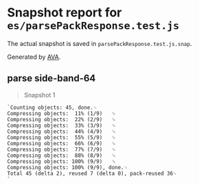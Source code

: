 # Snapshot report for `es/parsePackResponse.test.js`

The actual snapshot is saved in `parsePackResponse.test.js.snap`.

Generated by [AVA](https://ava.li).

## parse side-band-64

> Snapshot 1

    `Counting objects: 45, done.␊
    Compressing objects:  11% (1/9)   ␍
    Compressing objects:  22% (2/9)   ␍
    Compressing objects:  33% (3/9)   ␍
    Compressing objects:  44% (4/9)   ␍
    Compressing objects:  55% (5/9)   ␍
    Compressing objects:  66% (6/9)   ␍
    Compressing objects:  77% (7/9)   ␍
    Compressing objects:  88% (8/9)   ␍
    Compressing objects: 100% (9/9)   ␍
    Compressing objects: 100% (9/9), done.␊
    Total 45 (delta 2), reused 7 (delta 0), pack-reused 36␊
    `
